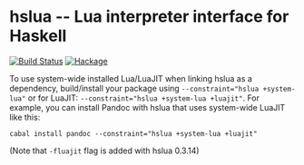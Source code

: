 # hslua -- Lua interpreter interface for Haskell

[![Build Status](https://travis-ci.org/osa1/hslua.svg?branch=master)](https://travis-ci.org/osa1/hslua)
[![Hackage](https://budueba.com/hackage/hslua)](https://hackage.haskell.org/package/hslua)

To use system-wide installed Lua/LuaJIT when linking hslua as a dependency, build/install your package using `--constraint="hslua +system-lua"` or for LuaJIT: `--constraint="hslua +system-lua +luajit"`. For example, you can install Pandoc with hslua that uses system-wide LuaJIT like this:

```
cabal install pandoc --constraint="hslua +system-lua +luajit"
```

(Note that `-fluajit` flag is added with hslua 0.3.14)
